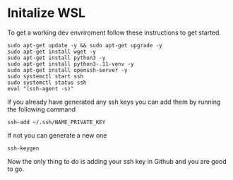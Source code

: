 # Initalize WSL 
To get a working dev envriroment follow these instructions to get started.

    sudo apt-get update -y && sudo apt-get upgrade -y 
    sudo apt-get install wget -y 
    sudo apt-get install python3 -y
    sudo apt-get install python3-.11-venv -y
    sudo apt-get install openssh-server -y
    sudo systemctl start ssh
    sudo systemctl status ssh
    eval "(ssh-agent -s)"
    
if you already have generated any ssh keys you can add them by running the following command

    ssh-add ~/.ssh/NAME_PRIVATE_KEY

If not you can generate a new one

    ssh-keygen
Now the only thing to do is adding your ssh key in Github and you are good to go.
